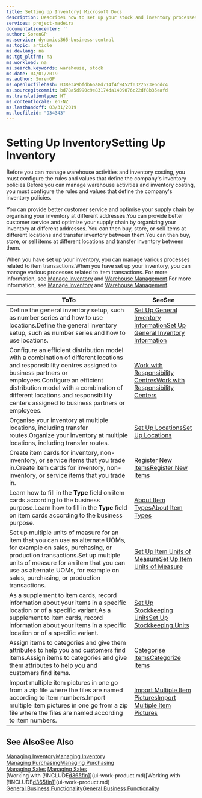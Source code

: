 ```yaml
---
title: Setting Up Inventory| Microsoft Docs
description: Describes how to set up your stock and inventory processes, including transfer routes and locations, such as warehouses.
services: project-madeira
documentationcenter: ''
author: SorenGP
ms.service: dynamics365-business-central
ms.topic: article
ms.devlang: na
ms.tgt_pltfrm: na
ms.workload: na
ms.search.keywords: warehouse, stock
ms.date: 04/01/2019
ms.author: SorenGP
ms.openlocfilehash: 038e3a9bfdb66a8d714f4f9452f0322623e6ddc4
ms.sourcegitcommit: bd78a5d990c9e83174da1409076c22df8b35eafd
ms.translationtype: HT
ms.contentlocale: en-NZ
ms.lasthandoff: 03/31/2019
ms.locfileid: "934343"
---
```

# <a name="setting-up-inventory"></a><span data-ttu-id="3e20f-103">Setting Up Inventory</span><span class="sxs-lookup"><span data-stu-id="3e20f-103">Setting Up Inventory</span></span>
<span data-ttu-id="3e20f-104">Before you can manage warehouse activities and inventory costing, you must configure the rules and values that define the company's inventory policies.</span><span class="sxs-lookup"><span data-stu-id="3e20f-104">Before you can manage warehouse activities and inventory costing, you must configure the rules and values that define the company's inventory policies.</span></span>

<span data-ttu-id="3e20f-105">You can provide better customer service and optimise your supply chain by organising your inventory at different addresses.</span><span class="sxs-lookup"><span data-stu-id="3e20f-105">You can provide better customer service and optimize your supply chain by organizing your inventory at different addresses.</span></span> <span data-ttu-id="3e20f-106">You can then buy, store, or sell items at different locations and transfer inventory between them.</span><span class="sxs-lookup"><span data-stu-id="3e20f-106">You can then buy, store, or sell items at different locations and transfer inventory between them.</span></span>

<span data-ttu-id="3e20f-107">When you have set up your inventory, you can manage various processes related to item transactions.</span><span class="sxs-lookup"><span data-stu-id="3e20f-107">When you have set up your inventory, you can manage various processes related to item transactions.</span></span> <span data-ttu-id="3e20f-108">For more information, see [Manage Inventory](inventory-manage-inventory.md) and [Warehouse Management](warehouse-manage-warehouse.md).</span><span class="sxs-lookup"><span data-stu-id="3e20f-108">For more information, see [Manage Inventory](inventory-manage-inventory.md) and [Warehouse Management](warehouse-manage-warehouse.md).</span></span>

| <span data-ttu-id="3e20f-109">To</span><span class="sxs-lookup"><span data-stu-id="3e20f-109">To</span></span> | <span data-ttu-id="3e20f-110">See</span><span class="sxs-lookup"><span data-stu-id="3e20f-110">See</span></span> |
| --- | --- |
| <span data-ttu-id="3e20f-111">Define the general inventory setup, such as number series and how to use locations.</span><span class="sxs-lookup"><span data-stu-id="3e20f-111">Define the general inventory setup, such as number series and how to use locations.</span></span> |[<span data-ttu-id="3e20f-112">Set Up General Inventory Information</span><span class="sxs-lookup"><span data-stu-id="3e20f-112">Set Up General Inventory Information</span></span>](inventory-how-setup-general.md) |
|<span data-ttu-id="3e20f-113">Configure an efficient distribution model with a combination of different locations and responsibility centres assigned to business partners or employees.</span><span class="sxs-lookup"><span data-stu-id="3e20f-113">Configure an efficient distribution model with a combination of different locations and responsibility centers assigned to business partners or employees.</span></span>|[<span data-ttu-id="3e20f-114">Work with Responsibility Centres</span><span class="sxs-lookup"><span data-stu-id="3e20f-114">Work with Responsibility Centers</span></span>](inventory-responsibility-centers.md)|
| <span data-ttu-id="3e20f-115">Organise your inventory at multiple locations, including transfer routes.</span><span class="sxs-lookup"><span data-stu-id="3e20f-115">Organize your inventory at multiple locations, including transfer routes.</span></span> |[<span data-ttu-id="3e20f-116">Set Up Locations</span><span class="sxs-lookup"><span data-stu-id="3e20f-116">Set Up Locations</span></span>](inventory-how-register-new-items.md) |
| <span data-ttu-id="3e20f-117">Create item cards for inventory, non-inventory, or service items that you trade in.</span><span class="sxs-lookup"><span data-stu-id="3e20f-117">Create item cards for inventory, non-inventory, or service items that you trade in.</span></span> |[<span data-ttu-id="3e20f-118">Register New Items</span><span class="sxs-lookup"><span data-stu-id="3e20f-118">Register New Items</span></span>](inventory-how-register-new-items.md) |
|<span data-ttu-id="3e20f-119">Learn how to fill in the **Type** field on item cards according to the business purpose.</span><span class="sxs-lookup"><span data-stu-id="3e20f-119">Learn how to fill in the **Type** field on item cards according to the business purpose.</span></span>|[<span data-ttu-id="3e20f-120">About Item Types</span><span class="sxs-lookup"><span data-stu-id="3e20f-120">About Item Types</span></span>](inventory-about-item-types.md)|
|<span data-ttu-id="3e20f-121">Set up multiple units of measure for an item that you can use as alternate UOMs, for example on sales, purchasing, or production transactions.</span><span class="sxs-lookup"><span data-stu-id="3e20f-121">Set up multiple units of measure for an item that you can use as alternate UOMs, for example on sales, purchasing, or production transactions.</span></span>|[<span data-ttu-id="3e20f-122">Set Up Item Units of Measure</span><span class="sxs-lookup"><span data-stu-id="3e20f-122">Set Up Item Units of Measure</span></span>](inventory-how-setup-units-of-measure.md)|
|<span data-ttu-id="3e20f-123">As a supplement to item cards, record information about your items in a specific location or of a specific variant.</span><span class="sxs-lookup"><span data-stu-id="3e20f-123">As a supplement to item cards, record information about your items in a specific location or of a specific variant.</span></span>|[<span data-ttu-id="3e20f-124">Set Up Stockkeeping Units</span><span class="sxs-lookup"><span data-stu-id="3e20f-124">Set Up Stockkeeping Units</span></span>](inventory-how-to-set-up-stockkeeping-units.md)|
| <span data-ttu-id="3e20f-125">Assign items to categories and give them attributes to help you and customers find items.</span><span class="sxs-lookup"><span data-stu-id="3e20f-125">Assign items to categories and give them attributes to help you and customers find items.</span></span> |[<span data-ttu-id="3e20f-126">Categorise Items</span><span class="sxs-lookup"><span data-stu-id="3e20f-126">Categorize Items</span></span>](inventory-how-categorize-items.md) |
|<span data-ttu-id="3e20f-127">Import multiple item pictures in one go from a zip file where the files are named according to item numbers.</span><span class="sxs-lookup"><span data-stu-id="3e20f-127">Import multiple item pictures in one go from a zip file where the files are named according to item numbers.</span></span>|[<span data-ttu-id="3e20f-128">Import Multiple Item Pictures</span><span class="sxs-lookup"><span data-stu-id="3e20f-128">Import Multiple Item Pictures</span></span>](inventory-how-import-item-pictures.md)|

## <a name="see-also"></a><span data-ttu-id="3e20f-129">See Also</span><span class="sxs-lookup"><span data-stu-id="3e20f-129">See Also</span></span>
[<span data-ttu-id="3e20f-130">Managing Inventory</span><span class="sxs-lookup"><span data-stu-id="3e20f-130">Managing Inventory</span></span>](inventory-manage-inventory.md)  
[<span data-ttu-id="3e20f-131">Managing Purchasing</span><span class="sxs-lookup"><span data-stu-id="3e20f-131">Managing Purchasing</span></span>](purchasing-manage-purchasing.md)  
<span data-ttu-id="3e20f-132">[Managing Sales](sales-manage-sales.md)  </span><span class="sxs-lookup"><span data-stu-id="3e20f-132">[Managing Sales](sales-manage-sales.md)  </span></span>  
<span data-ttu-id="3e20f-133">[Working with [!INCLUDE[d365fin](includes/d365fin_md.md)]](ui-work-product.md)</span><span class="sxs-lookup"><span data-stu-id="3e20f-133">[Working with [!INCLUDE[d365fin](includes/d365fin_md.md)]](ui-work-product.md)</span></span>  
[<span data-ttu-id="3e20f-134">General Business Functionality</span><span class="sxs-lookup"><span data-stu-id="3e20f-134">General Business Functionality</span></span>](ui-across-business-areas.md)
